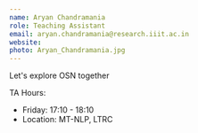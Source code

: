 ```yaml
---
name: Aryan Chandramania
role: Teaching Assistant
email: aryan.chandramania@research.iiit.ac.in
website:
photo: Aryan_Chandramania.jpg
---
```


Let's explore OSN together

TA Hours: 
- Friday: 17:10 - 18:10
- Location: MT-NLP, LTRC
